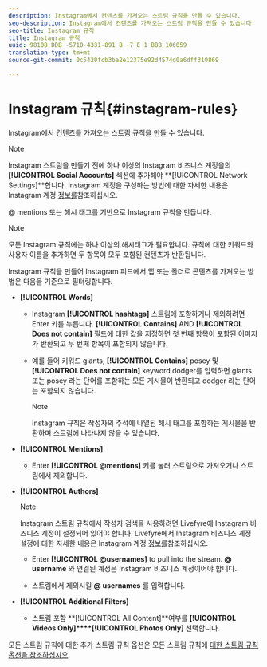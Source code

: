```yaml
---
description: Instagram에서 컨텐츠를 가져오는 스트림 규칙을 만들 수 있습니다.
seo-description: Instagram에서 컨텐츠를 가져오는 스트림 규칙을 만들 수 있습니다.
seo-title: Instagram 규칙
title: Instagram 규칙
uuid: 98108 DDB -5710-4331-891 B -7 E 1 BBB 106059
translation-type: tm+mt
source-git-commit: 0c5420fcb3ba2e12375e92d4574d0a6dff310869

---
```



# Instagram 규칙{#instagram-rules}

Instagram에서 컨텐츠를 가져오는 스트림 규칙을 만들 수 있습니다.

>[!NOTE]
>
>Instagram 스트림을 만들기 전에 하나 이상의 Instagram 비즈니스 계정을의 **[!UICONTROL Social Accounts]** 섹션에 추가해야 **[!UICONTROL Network Settings]**합니다. Instagram 계정을 구성하는 방법에 대한 자세한 내용은 Instagram 계정 [정보를](../c-users-creating-accounts-with-studio-access/t-configure-social-accout-instagram/c-about-instagram-accounts.md#c_about_instagram_accounts)참조하십시오.

@ mentions 또는 해시 태그를 기반으로 Instagram 규칙을 만듭니다.

>[!NOTE]
>
>모든 Instagram 규칙에는 하나 이상의 해시태그가 필요합니다. 규칙에 대한 키워드와 사용자 이름을 추가하면 두 항목이 모두 포함된 컨텐츠가 반환됩니다.

Instagram 규칙을 만들어 Instagram 피드에서 앱 또는 폴더로 콘텐츠를 가져오는 방법은 다음을 기준으로 필터링합니다.

* **[!UICONTROL Words]**

   * Instagram **[!UICONTROL hashtags]** 스트림에 포함하거나 제외하려면 Enter 키를 누릅니다. **[!UICONTROL Contains]** AND **[!UICONTROL Does not contain]** 필드에 대한 값을 지정하면 첫 번째 항목이 포함된 이미지가 반환되고 두 번째 항목이 포함되지 않습니다.

   * 예를 들어 키워드 giants, **[!UICONTROL Contains]** posey 및 **[!UICONTROL Does not contain]** keyword dodger를 입력하면 giants 또는 posey 라는 단어를 포함하는 모든 게시물이 반환되고 dodger 라는 단어는 포함되지 않습니다.

      >[!NOTE]
      >
      >Instagram 규칙은 작성자의 주석에 나열된 해시 태그를 포함하는 게시물을 반환하며 스트림에 나타나지 않을 수 있습니다.

* **[!UICONTROL Mentions]**

   * Enter **[!UICONTROL @mentions]** 키를 눌러 스트림으로 가져오거나 스트림에서 제외합니다.

* **[!UICONTROL Authors]**

   >[!NOTE]
   >
   >Instagram 스트림 규칙에서 작성자 검색을 사용하려면 Livefyre에 Instagram 비즈니스 계정이 설정되어 있어야 합니다. Livefyre에서 Instagram 비즈니스 계정 설정에 대한 자세한 내용은 Instagram 계정 [정보를](../c-users-creating-accounts-with-studio-access/t-configure-social-accout-instagram/c-about-instagram-accounts.md#c_about_instagram_accounts)참조하십시오.

   * Enter **[!UICONTROL @usernames]** to pull into the stream. **@ username** 와 연결된 계정은 Instagram 비즈니스 계정이어야 합니다.

   * 스트림에서 제외시킬 **@ usernames** 를 입력합니다.

* **[!UICONTROL Additional Filters]**

   * 스트림 포함 **[!UICONTROL All Content]**여부를 **[!UICONTROL Videos Only]****[!UICONTROL Photos Only]** 선택합니다.

모든 스트림 규칙에 대한 추가 스트림 규칙 옵션은 모든 스트림 규칙에 [대한 스트림 규칙 옵션을 참조하십시오](../c-streams/c-stream-rule-options-for-all-stream-rules.md#c_stream_rule_options_for_all_stream_rules).
